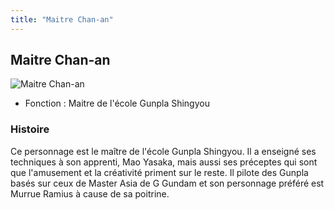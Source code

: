 ```yaml
---
title: "Maitre Chan-an"
---
```


Maitre Chan-an
--------------


![Maitre Chan-an](/images/stories/saga/gundambf/persos/shishou.png)


* Fonction : Maitre de l'école Gunpla Shingyou


### Histoire


Ce personnage est le maître de l'école Gunpla Shingyou. Il a enseigné ses techniques à son apprenti, Mao Yasaka, mais aussi ses préceptes qui sont que l'amusement et la créativité priment sur le reste. Il pilote des Gunpla basés sur ceux de Master Asia de G Gundam et son personnage préféré est Murrue Ramius à cause de sa poitrine.


